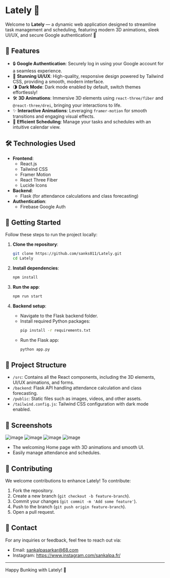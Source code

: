 # Lately 🌟

Welcome to **Lately** — a dynamic web application designed to streamline task management and scheduling, featuring modern 3D animations, sleek UI/UX, and secure Google authentication! 🚀

## 🌟 Features

- 🔒 **Google Authentication**: Securely log in using your Google account for a seamless experience.
- 🎨 **Stunning UI/UX**: High-quality, responsive design powered by Tailwind CSS, providing a smooth, modern interface.
- 🌗 **Dark Mode**: Dark mode enabled by default, switch themes effortlessly!
- 🛠️ **3D Animations**: Immersive 3D elements using `react-three/fiber` and `@react-three/drei`, bringing your interactions to life.
- ✨ **Interactive Animations**: Leveraging `framer-motion` for smooth transitions and engaging visual effects.
- 📅 **Efficient Scheduling**: Manage your tasks and schedules with an intuitive calendar view.

## 🛠️ Technologies Used

- **Frontend**:
  - React.js
  - Tailwind CSS
  - Framer Motion
  - React Three Fiber
  - Lucide Icons
- **Backend**:
  - Flask (for attendance calculations and class forecasting)
- **Authentication**:
  - Firebase Google Auth

## 🚀 Getting Started

Follow these steps to run the project locally:

1. **Clone the repository**:
   ```bash
   git clone https://github.com/sanks011/Lately.git
   cd Lately
   ```

2. **Install dependencies**:
   ```bash
   npm install
   ```

3. **Run the app**:
   ```bash
   npm run start
   ```

4. **Backend setup**:
   - Navigate to the Flask backend folder.
   - Install required Python packages:
     ```bash
     pip install -r requirements.txt
     ```
   - Run the Flask app:
     ```bash
     python app.py
     ```

## 📂 Project Structure

- `/src`: Contains all the React components, including the 3D elements, UI/UX animations, and forms.
- `/backend`: Flask API handling attendance calculation and class forecasting.
- `/public`: Static files such as images, videos, and other assets.
- `/tailwind.config.js`: Tailwind CSS configuration with dark mode enabled.

## 📸 Screenshots

![image](https://github.com/user-attachments/assets/f02d7cfc-3c3d-4e4b-8f0c-1b5b355d045c)
![image](https://github.com/user-attachments/assets/0daf2042-5930-491f-86d3-d024593ca303)
![image](https://github.com/user-attachments/assets/765815d5-e428-48e8-9fa8-510030d8e374)
![image](https://github.com/user-attachments/assets/a3ff35b6-9392-43e8-9519-570619ebfec8)



- The welcoming Home page with 3D animations and smooth UI.
- Easily manage attendance and schedules.

## 🤝 Contributing

We welcome contributions to enhance Lately! To contribute:

1. Fork the repository.
2. Create a new branch (`git checkout -b feature-branch`).
3. Commit your changes (`git commit -m 'Add some feature'`).
4. Push to the branch (`git push origin feature-branch`).
5. Open a pull request.

## 📧 Contact

For any inquiries or feedback, feel free to reach out via:

- Email: sankalpasarkar@68.com
- Instagram: https://www.instagram.com/sankalpa.fr/

---

Happy Bunking with Lately! 🎉
